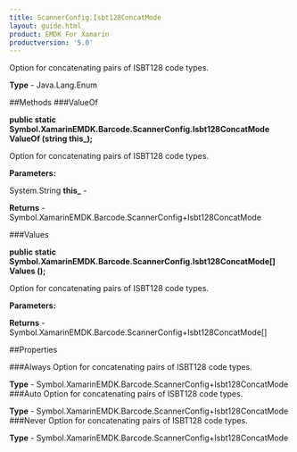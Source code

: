 ```yaml
---
title: ScannerConfig.Isbt128ConcatMode
layout: guide.html
product: EMDK For Xamarin 
productversion: '5.0' 
---
```

Option for concatenating pairs of ISBT128 code types.

**Type** - Java.Lang.Enum

##Methods
###ValueOf

**public static Symbol.XamarinEMDK.Barcode.ScannerConfig.Isbt128ConcatMode ValueOf (string this_);**

Option for concatenating pairs of ISBT128 code types.

**Parameters:**

System.String **this_**  - 

**Returns** - Symbol.XamarinEMDK.Barcode.ScannerConfig+Isbt128ConcatMode

###Values

**public static Symbol.XamarinEMDK.Barcode.ScannerConfig.Isbt128ConcatMode[] Values ();**

Option for concatenating pairs of ISBT128 code types.

**Parameters:**

**Returns** - Symbol.XamarinEMDK.Barcode.ScannerConfig+Isbt128ConcatMode[]

##Properties

###Always
Option for concatenating pairs of ISBT128 code types.

**Type** - Symbol.XamarinEMDK.Barcode.ScannerConfig+Isbt128ConcatMode
###Auto
Option for concatenating pairs of ISBT128 code types.

**Type** - Symbol.XamarinEMDK.Barcode.ScannerConfig+Isbt128ConcatMode
###Never
Option for concatenating pairs of ISBT128 code types.

**Type** - Symbol.XamarinEMDK.Barcode.ScannerConfig+Isbt128ConcatMode
